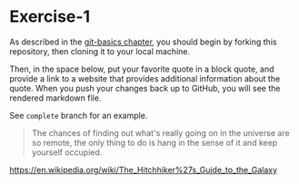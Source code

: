 # Exercise-1

As described in the [git-basics chapter](https://info201.github.io/git-basics.html), you should begin by forking this repository, then cloning it to your local machine.

Then, in the space below, put your favorite quote in a block quote, and provide a link to a website that provides additional information about the quote. When you push your changes back up to GitHub, you will see the rendered markdown file.

See `complete` branch for an example.

> The chances of finding out what's really going on in the universe are so remote, the only thing to do is hang in the sense of it and keep yourself occupied.

https://en.wikipedia.org/wiki/The_Hitchhiker%27s_Guide_to_the_Galaxy
